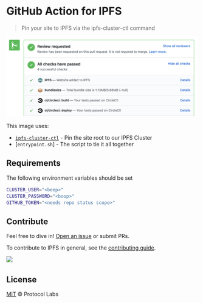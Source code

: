 # GitHub Action for IPFS

> Pin your site to IPFS via the ipfs-cluster-ctl command

![screenshot](screenshot.png)

This image uses:

- [`ipfs-cluster-ctl`] - Pin the site root to our IPFS Cluster
- [`entrypoint.sh`] - The script to tie it all together

## Requirements

The following environment variables should be set

```sh
CLUSTER_USER="<beep>"
CLUSTER_PASSWORD="<boop>"
GITHUB_TOKEN="<needs repo status scope>"
```

## Contribute

Feel free to dive in! [Open an issue](https://github.com/ipfs-shipyard/ipfs-action/issues/new) or submit PRs.

To contribute to IPFS in general, see the [contributing guide](https://github.com/ipfs/community/blob/master/contributing.md).

[![](https://cdn.rawgit.com/jbenet/contribute-ipfs-gif/master/img/contribute.gif)](https://github.com/ipfs/community/blob/master/CONTRIBUTING.md)


## License

[MIT](LICENSE) © Protocol Labs


[`ipfs-cluster-ctl`]: https://cluster.ipfs.io/documentation/ipfs-cluster-ctl/
[`pin-to-cluster.sh`]: scripts/pin-to-cluster.sh
